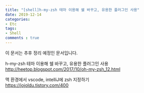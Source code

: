 ```yaml
---
title: "[shell]h-my-zsh 테마 이용해 쉘 바꾸고, 유용한 플러그인 사용"
date: 2019-12-14
categories:
- Etc
tags:
- Shell
comments : true
---
```


이 문서는 추후 정리 예정인 문서입니다.



h-my-zsh 테마 이용해 쉘 바꾸고, 유용한 플러그인 사용          
http://heetop.blogspot.com/2017/10/oh-my-zsh_12.html          


맥 환경에서 vscode, intelliJ에 zsh 지정하기         
https://jojoldu.tistory.com/400               
